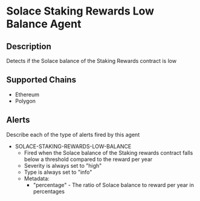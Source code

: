 # Solace Staking Rewards Low Balance Agent

## Description

Detects if the Solace balance of the Staking Rewards contract is low

## Supported Chains

- Ethereum
- Polygon

## Alerts

Describe each of the type of alerts fired by this agent

- SOLACE-STAKING-REWARDS-LOW-BALANCE
  - Fired when the Solace balance of the Staking rewards contract falls below a threshold compared to the reward per year
  - Severity is always set to "high"
  - Type is always set to "info"
  - Metadata:
    - "percentage" - The ratio of Solace balance to reward per year in percentages
